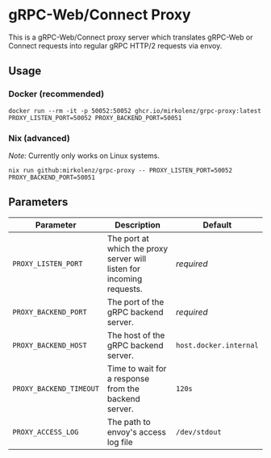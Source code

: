 # gRPC-Web/Connect Proxy

This is a gRPC-Web/Connect proxy server which translates gRPC-Web or Connect requests into regular gRPC HTTP/2 requests via envoy.

## Usage

### Docker (recommended)

```shell
docker run --rm -it -p 50052:50052 ghcr.io/mirkolenz/grpc-proxy:latest PROXY_LISTEN_PORT=50052 PROXY_BACKEND_PORT=50051
```

### Nix (advanced)

_Note:_ Currently only works on Linux systems.

```shell
nix run github:mirkolenz/grpc-proxy -- PROXY_LISTEN_PORT=50052 PROXY_BACKEND_PORT=50051
```

## Parameters

| Parameter               | Description                                                           | Default                |
| ----------------------- | --------------------------------------------------------------------- | ---------------------- |
| `PROXY_LISTEN_PORT`     | The port at which the proxy server will listen for incoming requests. | _required_             |
| `PROXY_BACKEND_PORT`    | The port of the gRPC backend server.                                  | _required_             |
| `PROXY_BACKEND_HOST`    | The host of the gRPC backend server.                                  | `host.docker.internal` |
| `PROXY_BACKEND_TIMEOUT` | Time to wait for a response from the backend server.                  | `120s`                 |
| `PROXY_ACCESS_LOG`      | The path to envoy's access log file                                   | `/dev/stdout`          |
